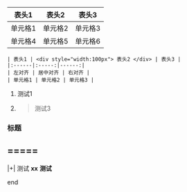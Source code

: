 | 表头1 | 表头2 | 表头3 |
|-------|-------|-------|
| 单元格1 | 单元格2 | 单元格3 |
| 单元格4 | 单元格5 | 单元格6 |

  <div style="font-size:14px">

    | 表头1 | <div style="width:100px"> 表头2 </div> | 表头3 |
    |:------|:-----:|------:|
    | 左对齐 | 居中对齐 | 右对齐 |
    | 单元格1 | 单元格2 | 单元格3 |

  </div>

1. 测试1

  22. > 测试3

  ### 标题
  =====
  -----
  |+| 测试
  **xx**
  __测试__

  end
